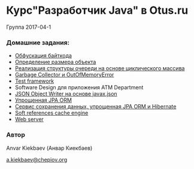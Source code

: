 # Курс"Разработчик Java" в Otus.ru

Группа 2017-04-1

### Домашние задания:
* [Обфускация байткода](https://github.com/chepiov/otus-java-2017-04-kiekbaev/tree/master/lesson01)
* [Определение размера объекта](https://github.com/chepiov/otus-java-2017-04-kiekbaev/tree/master/lesson02)
* [Реализация структуры очереди на основе циклического массива](https://github.com/chepiov/otus-java-2017-04-kiekbaev/tree/master/lesson03)
* [Garbage Collector и OutOfMemoryError](https://github.com/chepiov/otus-java-2017-04-kiekbaev/tree/master/lesson04)
* [Test framework](https://github.com/chepiov/otus-java-2017-04-kiekbaev/tree/master/lesson05)
* Software Design для приложения ATM Department
* [JSON Object Writer на основе javax.json](https://github.com/chepiov/otus-java-2017-04-kiekbaev/tree/master/lesson08)
* [Упрощенная JPA ORM](https://github.com/chepiov/otus-java-2017-04-kiekbaev/tree/master/lesson09)
* [Сервис сохранения данных, упрощенная JPA ORM и Hibernate](https://github.com/chepiov/otus-java-2017-04-kiekbaev/tree/lesson10/lesson09)
* [Soft references cache engine](https://github.com/chepiov/otus-java-2017-04-kiekbaev/tree/lesson11/lesson09)
* [Web server](https://github.com/chepiov/otus-java-2017-04-kiekbaev/tree/lesson12/lesson09)
### Автор 
Anvar Kiekbaev (Анвар Киекбаев)

a.kiekbaev@chepiov.org
